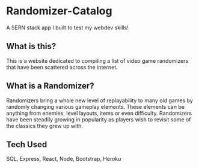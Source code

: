# Randomizer-Catalog
A SERN stack app I built to test my webdev skills!

## What is this?
This is a website dedicated to compiling a list of video game randomizers that have been scattered across the internet.

## What is a Randomizer?
Randomizers bring a whole new level of replayability to many old games by randomly changing various gameplay elements. These elements can be anything from enemies, level layouts, items or even difficulty. Randomizers have been steadily growing in popularity as players wish to revisit some of the classics they grew up with.

## Tech Used
SQL, Express, React, Node, Bootstrap, Heroku
